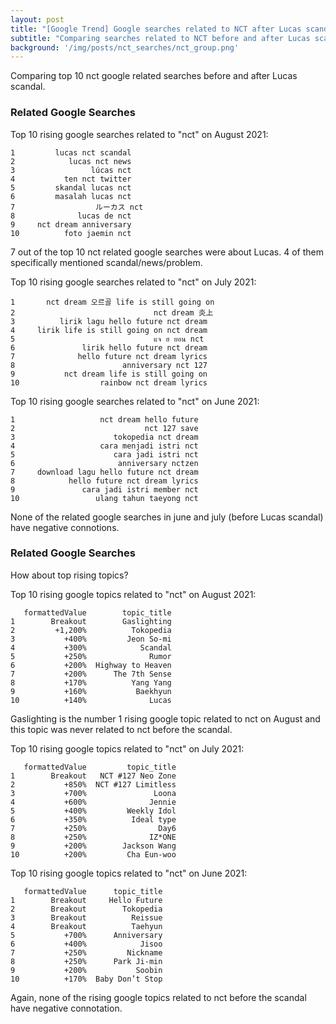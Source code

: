 ```yaml
---
layout: post
title: "[Google Trend] Google searches related to NCT after Lucas scandal are mostly negative"
subtitle: "Comparing searches related to NCT before and after Lucas scandal"
background: '/img/posts/nct_searches/nct_group.png'
---
```


Comparing top 10 nct google related searches before and after Lucas scandal. 


### Related Google Searches

Top 10 rising google searches related to "nct" on August 2021: 

    1         lucas nct scandal
    2            lucas nct news
    3                 lúcas nct
    4           ten nct twitter
    5         skandal lucas nct
    6         masalah lucas nct
    7                  ルーカス nct
    8              lucas de nct
    9     nct dream anniversary
    10          foto jaemin nct
    

7 out of the top 10 nct related google searches were about Lucas. 4 of them specifically mentioned scandal/news/problem. 


Top 10 rising google searches related to "nct" on July 2021:

    1       nct dream 오르골 life is still going on
    2                               nct dream 炎上
    3          lirik lagu hello future nct dream
    4     lirik life is still going on nct dream
    5                               แจ ฮ ยอน nct
    6               lirik hello future nct dream
    7              hello future nct dream lyrics
    8                        anniversary nct 127
    9           nct dream life is still going on
    10                  rainbow nct dream lyrics
    

Top 10 rising google searches related to "nct" on June 2021:

    1                   nct dream hello future
    2                             nct 127 save
    3                      tokopedia nct dream
    4                   cara menjadi istri nct
    5                      cara jadi istri nct
    6                       anniversary nctzen
    7     download lagu hello future nct dream
    8            hello future nct dream lyrics
    9               cara jadi istri member nct
    10                 ulang tahun taeyong nct
    

None of the related google searches in june and july (before Lucas scandal) have negative connotions. 

### Related Google Searches

How about top rising topics? 

Top 10 rising google topics related to "nct" on August 2021: 

       formattedValue        topic_title
    1        Breakout        Gaslighting
    2         +1,200%          Tokopedia
    3           +400%         Jeon So-mi
    4           +300%            Scandal
    5           +250%              Rumor
    6           +200%  Highway to Heaven
    7           +200%      The 7th Sense
    8           +170%          Yang Yang
    9           +160%           Baekhyun
    10          +140%              Lucas
    

Gaslighting is the number 1 rising google topic related to nct on August and this topic was never related to nct before the scandal. 

Top 10 rising google topics related to "nct" on July 2021:

       formattedValue         topic_title
    1        Breakout   NCT #127 Neo Zone
    2           +850%  NCT #127 Limitless
    3           +700%               Loona
    4           +600%              Jennie
    5           +400%         Weekly Idol
    6           +350%          Ideal type
    7           +250%                Day6
    8           +250%              IZ*ONE
    9           +200%        Jackson Wang
    10          +200%         Cha Eun-woo
    

Top 10 rising google topics related to "nct" on June 2021:

       formattedValue      topic_title
    1        Breakout     Hello Future
    2        Breakout        Tokopedia
    3        Breakout          Reissue
    4        Breakout          Taehyun
    5           +700%      Anniversary
    6           +400%            Jisoo
    7           +250%         Nickname
    8           +250%      Park Ji-min
    9           +200%           Soobin
    10          +170%  Baby Don’t Stop
    

Again, none of the rising google topics related to nct before the scandal have negative connotation. 
